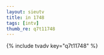 ```yaml
--- 
layout: sieutv
title: in 1748
tags: [intv]
thumb_re: q7t11748
---
```

{% include tvadv key="q7t11748" %} 
